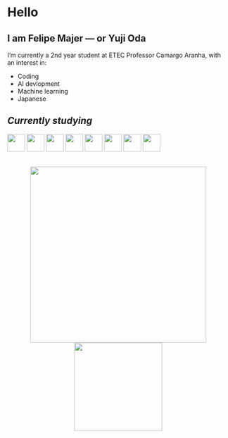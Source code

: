 # **Hello**

## I am Felipe Majer — or Yuji Oda

I’m currently a 2nd year student at ETEC Professor Camargo Aranha, with an interest in:
- Coding
- AI devlopment
- Machine learning
- Japanese

## *Currently studying*
<img src="https://cdn.jsdelivr.net/gh/devicons/devicon@latest/icons/java/java-original.svg" width="40" height="40"/> <img src="https://cdn.jsdelivr.net/gh/devicons/devicon@latest/icons/csharp/csharp-original.svg" width="40" height="40"/> <img src="https://cdn.jsdelivr.net/gh/devicons/devicon@latest/icons/python/python-original.svg" width="40" height="40"/> <img src="https://cdn.jsdelivr.net/gh/devicons/devicon@latest/icons/typescript/typescript-original.svg" width="40" height="40"/> <img src="https://cdn.jsdelivr.net/gh/devicons/devicon@latest/icons/php/php-original.svg" width="40" height="40"/> <img src="https://cdn.jsdelivr.net/gh/devicons/devicon@latest/icons/html5/html5-original.svg" width="40" height="40"/> <img src="https://cdn.jsdelivr.net/gh/devicons/devicon@latest/icons/css3/css3-original.svg" width="40" height="40"/> <img src="https://cdn.jsdelivr.net/gh/devicons/devicon@latest/icons/javascript/javascript-plain.svg" width="40" height="40"/>
<br><br>

<p align="center">
  <a href="https://github.com/Oda-Yuji">
    <img src="https://github-readme-stats.vercel.app/api/top-langs/?username=Oda-Yuji&layout=compact&langs_count=7&theme=dracula" height="400" />
  </a>
  <a href="https://github.com/Oda-Yuji">
    <img src="https://github-readme-stats.vercel.app/api?username=Oda-Yuji&show_icons=true&theme=dracula" height="200" />
  </a>
</p>
<!--
[![Top Langs](https://github-readme-stats.vercel.app/api/top-langs/?username=Oda-Yuji&layout=compact&langs_count=7&theme=dracula)](https://github.com/Oda-Yuji) [![GitHub stats](https://github-readme-stats.vercel.app/api?username=Oda-Yuji&show_icons=true&theme=dracula)](https://github.com/Oda-Yuji)
<div>
<a href="https://github.com/Oda-Yuji">
<img loading="lazy" height="180em" src="https://github-readme-stats.vercel.app/api/top-langs/?username=Oda-Yuji&layout=compact&langs_count=7&theme=dracula"/>
<img loading="lazy" height="180em" src="https://github-readme-stats.vercel.app/api?username=Oda-Yuji&show_icons=true&theme=dracula&include_all_commits=true&count_private=true"/>
</div>
<!--
![Snake animation](https://github.com/Oda-Yuji/Oda-Yuji/blob/output/github-contribution-grid-snake.svg)
-->
